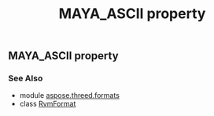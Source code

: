 ﻿---
title: MAYA_ASCII property
second_title: Aspose.3D for Python via .NET API References
description: 
type: docs
weight: 340
url: /python-net/aspose.threed.formats/rvmformat/maya_ascii/
is_root: false
---

## MAYA_ASCII property


### See Also
* module [aspose.threed.formats](../../)
* class [RvmFormat](/3d/python-net/aspose.threed.formats/rvmformat)
